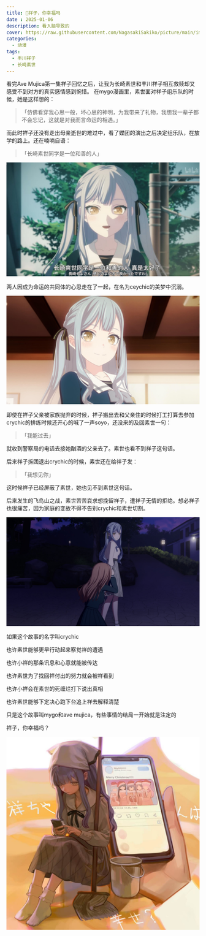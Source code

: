```yaml
---
title: 🍃祥子，你幸福吗
date : 2025-01-06
description: 看入脑导致的
cover: https://raw.githubusercontent.com/NagasakiSakiko/picture/main/img/20250106-1.jpg
categories: 
  - 动漫
tags: 
  - 丰川祥子
  - 长崎素世
---
```

看完Ave Mujica第一集祥子回忆之后，让我为长崎素世和丰川祥子相互救赎却又感受不到对方的真实感情感到惋惜。
在mygo漫画里，素世面对祥子组乐队的时候，她是这样想的：
> 「仿佛看穿我心思一般，坏心思的神明，为我带来了礼物，我想我一辈子都不会忘记，这就是对我而言命运的相遇。」

而此时祥子还没有走出母亲逝世的难过中，看了蝶团的演出之后决定组乐队，在放学的路上。还在喃喃自语：
> 「长崎素世同学是一位和善的人」

![](https://raw.githubusercontent.com/NagasakiSakiko/picture/main/img/20250106-3.jpg)

两人因成为命运的共同体的心思走在了一起，在名为ceychic的美梦中沉溺。

![](https://raw.githubusercontent.com/NagasakiSakiko/picture/main/img/20250106-4.jpg)

即使在祥子父亲被家族抛弃的时候，祥子搬出去和父亲住的时候打工打算去参加crychic的排练时候还开心的喊了一声soyo，还没来的及回素世一句：
> 「我能过去」

就收到警察局的电话去接她酗酒的父亲去了。素世也看不到祥子这句话。

后来祥子拆团退出crychic的时候，素世还在给祥子发：
> 「我想见你」

这时候祥子已经屏蔽了素世，她也见不到素世这句话。

后来发生的飞鸟山之战，素世苦苦哀求想挽留祥子，遭祥子无情的拒绝。想必祥子也很痛苦，因为家庭的变故不得不告别crychic和素世切割。

![](https://raw.githubusercontent.com/NagasakiSakiko/picture/main/img/BanG_Dream!_It's_MyGO!!!!!_08205410.jpg)

如果这个故事的名字叫crychic

也许素世能够更早行动起来察觉祥的遭遇

也许小祥的那条讯息和心意就能被传达

也许素世为了找回祥付出的努力就会被祥看到

也许小祥会在素世的死缠烂打下说出真相

也许素世能够下定决心跑下台追上祥去解释清楚

只是这个故事叫mygo和ave mujica，有些事情的结局一开始就是注定的

祥子，你幸福吗？

<div style="text-align: center;"><img src="https://raw.githubusercontent.com/NagasakiSakiko/picture/main/img/20250106-2.jpg"/>
</div>